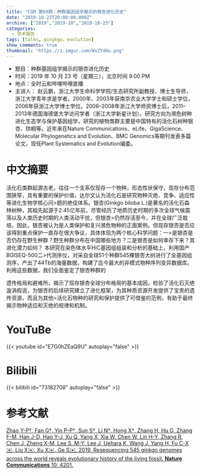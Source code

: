 ```yaml
---
title: "CGM 第69期：种群基因组学揭示的银杏进化历史"
date: "2019-10-23T20:00:00.000Z"
archive: ["2019","2019-10","2019-10-23"]
categories:
  - 学术报告
tags: [talks, gingkgo，evolution]
show_comments: true
thumbnail: "https://i.imgur.com/WxZYdHu.png"
---
```



- 题目：种群基因组学揭示的银杏进化历史
- 时间：2019 年 10 月 23 号（星期三），北京时间 9:00 PM
- 地点：全时云和哔哩哔哩直播
- 主讲人： 赵云鹏，浙江大学生命科学学院/生态研究所副教授、博士生导师，浙江大学青年求是学者。2000年、2003年获南京农业大学学士和硕士学位，2006年获浙江大学博士学位。2006–2008年浙江大学师资博士后，2011–2013年德国海德堡大学访问学者（浙江大学新星计划）。研究方向为濒危树种进化生态学与保护基因组学，研究的植物类群主要是中国特有的活化石树种银杏、珙桐等。近年来在Nature Communications、eLife、GigaScience、Molecular Phylogenetics and Evolution、BMC Genomics等期刊发表多篇论文，现任Plant Systematics and Evolution编委。

# 中文摘要

活化石类群起源古老，往往一个支系仅现存一个物种，形态性状保守，现存分布范围狭窄，具有重要的保护价值，达尔文认为活化石是研究物种灭绝、竞争、适应性等进化生物学核心问>题的绝佳体系。银杏(Ginkgo biloba L.)是著名的活化石森林树种，其祖先起源于2.45亿年前，尽管经历了地质历史时期的多次全球气候震荡以及人类历史时期的人类活动干扰，但银杏>仍然存活至今，并在全球广泛栽培，因此，银杏被认为是人类保护和复兴濒危物种的正面案例。但现存银杏是否应该得到重点保护一直存在很大争议，具体体现为两个核心科学问题：一>是银杏是否仍存在野生种群？野生种群分布在中国哪些地方？二是银杏是如何幸存下来？其进化潜力如何？ 本研究在染色体水平HiC基因组组装和分析的基础上，利用国产BGISEQ-500二>代测序仪，对采自全球51个种群545棵银杏大树进行了全基因组测序，产出了44Tb的海量数据，构建了迄今最大的非模式物种序列变异数据库。利用这些数据，我们全面鉴定了银杏种群的

遗传格局和避难所，揭示了现存银杏全球分布格局的基本成因，检验了活化石灭绝漩涡假说，为银杏的后续研究建立了进化框架，为其种质资源开发提供了宝贵的遗传资源，而且为其他>活化石物种的研究和保护提供了可借鉴的范例，有助于最终揭示物种适应和灭绝的规律和机制。

# YouTuBe

{{< youtube id="E7G0hZEaQ9U" autoplay="false" >}}

# Bilibili

{{< bilibili id="73182708" autoplay="false" >}}


# 参考文献

[Zhao Y-P†, Fan G†, Yin P-P†, Sun S†, Li N†, Hong X†, Zhang H, Hu G, Zhang F-M, Han J-D, Hao Y-J, Xu Q, Yang X, Xia W, Chen W, Lin H-Y, Zhang R, Chen J, Zheng X-M, Lee S. M-Y, Lee J, Uehara K, Wang J, Yang H, Fu C-X✉️, Liu X✉️, Xu X✉️, Ge S✉️. 2019. Resequencing 545 ginkgo genomes across the world reveals evolutionary history of the living fossil. **Nature Communications** 10: 4201.](https://www.nature.com/articles/s41467-019-12133-5)
